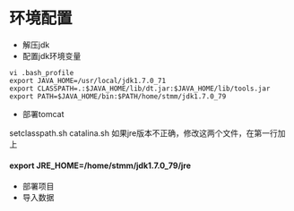 # 环境配置

* 解压jdk
* 配置jdk环境变量

```
vi .bash_profile
export JAVA_HOME=/usr/local/jdk1.7.0_71
export CLASSPATH=.:$JAVA_HOME/lib/dt.jar:$JAVA_HOME/lib/tools.jar
export PATH=$JAVA_HOME/bin:$PATH/home/stmm/jdk1.7.0_79

```

* 部署tomcat

setclasspath.sh
catalina.sh
如果jre版本不正确，修改这两个文件，在第一行加上

#### **export JRE\_HOME=/home/stmm/jdk1\.7\.0\_79/jre**

* 部署项目
* 导入数据